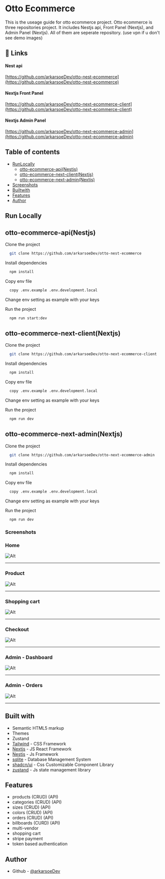 # Otto Ecommerce

This is the useage guide for otto ecommerce project. Otto ecommerce is three repositories project.
It includes Nestjs api, Front Panel (Nextjs), and Admin Panel (Nextjs). All of them are seperate repository.
(use vpn if u don't see demo images)

## 🔗 Links

#### Nest api
[https://github.com/arkarsoeDev/otto-nest-ecommerce](https://github.com/arkarsoeDev/otto-nest-ecommerce)
#### Nextjs Front Panel
[https://github.com/arkarsoeDev/otto-next-ecommerce-client](https://github.com/arkarsoeDev/otto-next-ecommerce-client)
#### Nextjs Admin Panel
[https://github.com/arkarsoeDev/otto-next-ecommerce-admin](https://github.com/arkarsoeDev/otto-next-ecommerce-admin)

## Table of contents

- [RunLocally](#run-locally)
   - [otto-ecommerce-api(Nestjs)](#otto-ecommerce-apiNestjs)
   - [otto-ecommerce-next-client(Nextjs)](#otto-ecommerce-next-clientnextjs)
   - [otto-ecommerce-next-admin(Nextjs)](#otto-ecommerce-next-adminnextjs)
- [Screenshots](#screenshots)
- [Builtwith](#built-with)
- [Features](#features)
- [Author](#author)

## Run Locally

## otto-ecommerce-api(Nestjs)

Clone the project

```bash
  git clone https://github.com/arkarsoeDev/otto-nest-ecommerce
```

Install dependencies

```bash
  npm install
```

Copy env file

```bash
  copy .env.example .env.development.local
```

Change env setting as example with your keys

Run the project

```bash
  npm run start:dev
```

## otto-ecommerce-next-client(Nextjs)

Clone the project

```bash
  git clone https://github.com/arkarsoeDev/otto-next-ecommerce-client
```

Install dependencies

```bash
  npm install
```

Copy env file

```bash
  copy .env.example .env.development.local
```

Change env setting as example with your keys

Run the project

```bash
  npm run dev
```

## otto-ecommerce-next-admin(Nextjs)

Clone the project

```bash
  git clone https://github.com/arkarsoeDev/otto-next-ecommerce-admin
```

Install dependencies

```bash
  npm install
```

Copy env file

```bash
  copy .env.example .env.development.local
```

Change env setting as example with your keys

Run the project

```bash
  npm run dev
```

### Screenshots

### Home

![Alt](/screenshots/front-home.png "Home")

_______________________________________________________________

### Product

![Alt](/screenshots/front-product.png "Product")

_______________________________________________________________


### Shopping cart

![Alt](/screenshots/front-shopping-cart.png "Shopping cart")

_______________________________________________________________

### Checkout

![Alt](/screenshots/front-checkout.png "Checkout")

_______________________________________________________________

### Admin - Dashboard

![Alt](/screenshots/admin-dashboard.png "Admin - Dashboard")

_______________________________________________________________

### Admin - Orders

![Alt](/screenshots/admin-orders.png "Admin - Orders")

_______________________________________________________________

## Built with

- Semantic HTML5 markup
- Themes
- Zustand
- [Tailwind](https://tailwindcss.com/) - CSS Framework
- [Nextjs](https://nextjs.org/) - JS React Framework
- [Nestjs](https://nestjs.com/) - Js Framework
- [sqlite](https://www.sqlite.org/) - Database Management System
- [shadcn/ui](https://ui.shadcn.com/) - Css Customizable Component Library
- [zustand](https://zustand-demo.pmnd.rs/) - Js state management library

## Features

- products (CRUD) (API)
- categories (CRUD) (API)
- sizes (CRUD) (API)
- colors (CRUD) (API)
- orders (CRUD) (API)
- billboards (CURD) (API)
- multi-vendor
- shopping cart
- stripe payment
- token based authentication

## Author

- Github - [@arkarsoeDev](https://github.com/arkarsoeDev)
